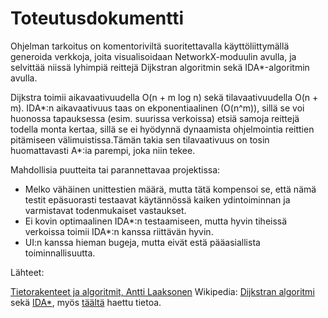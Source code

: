 # Toteutusdokumentti

Ohjelman tarkoitus on komentoriviltä suoritettavalla käyttöliittymällä generoida verkkoja, joita visualisoidaan NetworkX-moduulin avulla, ja selvittää niissä lyhimpiä reittejä Dijkstran algoritmin sekä IDA*-algoritmin avulla.

Dijkstra toimii aikavaativuudella O(n + m log n) sekä tilavaativuudella O(n + m).
IDA*:n aikavaativuus taas on ekponentiaalinen (O(n^m)), sillä se voi huonossa tapauksessa (esim. suurissa verkoissa) etsiä samoja reittejä todella monta kertaa, sillä se ei hyödynnä dynaamista ohjelmointia reittien pitämiseen välimuistissa.Tämän takia sen tilavaativuus on tosin huomattavasti A*:ia parempi, joka niin tekee.


Mahdollisia puutteita tai parannettavaa projektissa:

- Melko vähäinen unittestien määrä, mutta tätä kompensoi se, että nämä testit epäsuorasti testaavat käytännössä kaiken ydintoiminnan ja varmistavat todenmukaiset vastaukset.
- Ei kovin optimaalinen IDA*:n testaamiseen, mutta hyvin tiheissä verkoissa toimii IDA*:n kanssa riittävän hyvin.
- UI:n kanssa hieman bugeja, mutta eivät estä pääasiallista toiminnallisuutta.

Lähteet:

[Tietorakenteet ja algoritmit, Antti Laaksonen](https://www.cs.helsinki.fi/u/ahslaaks/tirakirja/)
Wikipedia: [Dijkstran algoritmi](https://en.wikipedia.org/wiki/Dijkstra%27s_algorithm) sekä [IDA*](https://en.wikipedia.org/wiki/Iterative_deepening_A*), myös [täältä](https://www.algorithms-and-technologies.com/iterative_deepening_a_star/python) haettu tietoa.
